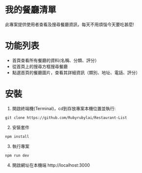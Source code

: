 # 我的餐廳清單
此專案提供使用者查看及搜尋餐廳資訊，每天不用煩惱今天要吃甚麼!

# 功能列表
+ 首頁查看所有餐廳的資料(名稱、分類、評分）
+ 從首頁上的搜尋方框搜尋餐廳
+ 點選首頁的餐廳圖片，查看其詳細資訊（類別、地址、電話、評分）

# 安裝
1. 開啟終端機(Terminal)，cd到存放專案本機位置並執行:
```
git clone https://github.com/Rubyrubylai/Restaurant-List
```
2. 安裝套件
```
npm install
```

3. 執行專案
```
npm run dev
```

4. 開啟網址在本機端 http://localhost:3000